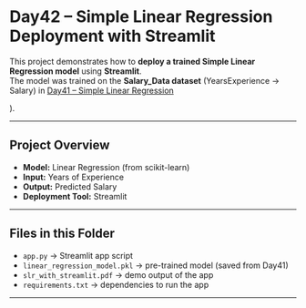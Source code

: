 # Day42 – Simple Linear Regression Deployment with Streamlit

This project demonstrates how to **deploy a trained Simple Linear Regression model** using **Streamlit**.  
The model was trained on the **Salary_Data dataset** (YearsExperience → Salary) in [Day41 – Simple Linear Regression](../Day41_Simple_Linear_Regression)

).

---

## Project Overview
- **Model:** Linear Regression (from scikit-learn)  
- **Input:** Years of Experience  
- **Output:** Predicted Salary  
- **Deployment Tool:** Streamlit  

---

## Files in this Folder
- `app.py` → Streamlit app script  
- `linear_regression_model.pkl` → pre-trained model (saved from Day41)  
- `slr_with_streamlit.pdf` → demo output of the app  
- `requirements.txt` → dependencies to run the app  

---

